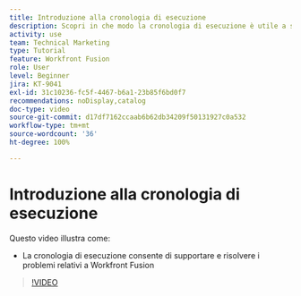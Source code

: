 ```yaml
---
title: Introduzione alla cronologia di esecuzione
description: Scopri in che modo la cronologia di esecuzione è utile a supportare e risolvere i problemi in [!DNL Adobe Workfront Fusion].
activity: use
team: Technical Marketing
type: Tutorial
feature: Workfront Fusion
role: User
level: Beginner
jira: KT-9041
exl-id: 31c10236-fc5f-4467-b6a1-23b85f6bd0f7
recommendations: noDisplay,catalog
doc-type: video
source-git-commit: d17df7162ccaab6b62db34209f50131927c0a532
workflow-type: tm+mt
source-wordcount: '36'
ht-degree: 100%

---
```


# Introduzione alla cronologia di esecuzione

Questo video illustra come:

* La cronologia di esecuzione consente di supportare e risolvere i problemi relativi a Workfront Fusion

>[!VIDEO](https://video.tv.adobe.com/v/3417310/?quality=12&learn=on&enablevpops&captions=ita)
